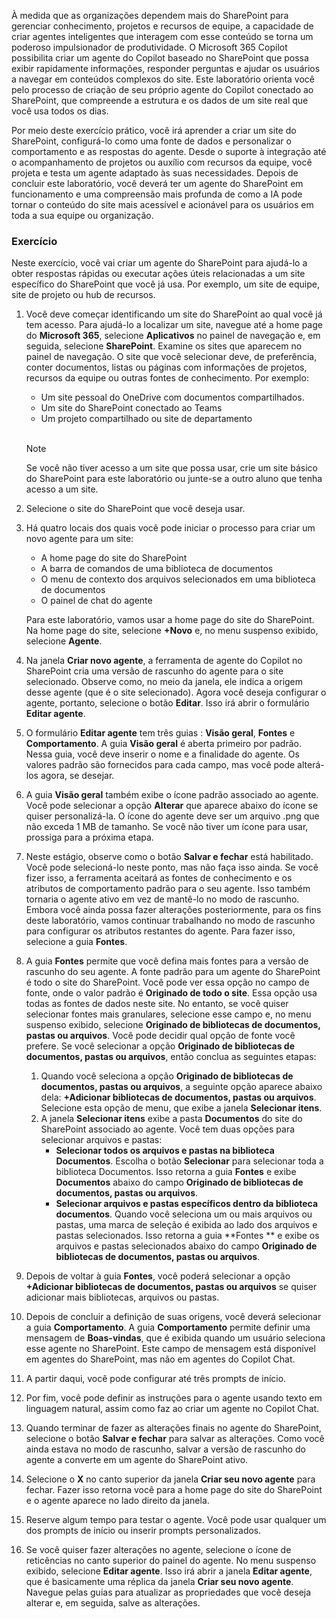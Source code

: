 À medida que as organizações dependem mais do SharePoint para gerenciar conhecimento, projetos e recursos de equipe, a capacidade de criar agentes inteligentes que interagem com esse conteúdo se torna um poderoso impulsionador de produtividade. O Microsoft 365 Copilot possibilita criar um agente do Copilot baseado no SharePoint que possa exibir rapidamente informações, responder perguntas e ajudar os usuários a navegar em conteúdos complexos do site. Este laboratório orienta você pelo processo de criação de seu próprio agente do Copilot conectado ao SharePoint, que compreende a estrutura e os dados de um site real que você usa todos os dias.

Por meio deste exercício prático, você irá aprender a criar um site do SharePoint, configurá-lo como uma fonte de dados e personalizar o comportamento e as respostas do agente. Desde o suporte à integração até o acompanhamento de projetos ou auxílio com recursos da equipe, você projeta e testa um agente adaptado às suas necessidades. Depois de concluir este laboratório, você deverá ter um agente do SharePoint em funcionamento e uma compreensão mais profunda de como a IA pode tornar o conteúdo do site mais acessível e acionável para os usuários em toda a sua equipe ou organização.

### Exercício

Neste exercício, você vai criar um agente do SharePoint para ajudá-lo a obter respostas rápidas ou executar ações úteis relacionadas a um site específico do SharePoint que você já usa. Por exemplo, um site de equipe, site de projeto ou hub de recursos.

1. Você deve começar identificando um site do SharePoint ao qual você já tem acesso. Para ajudá-lo a localizar um site, navegue até a home page do **Microsoft 365**, selecione **Aplicativos** no painel de navegação e, em seguida, selecione **SharePoint**. Examine os sites que aparecem no painel de navegação. O site que você selecionar deve, de preferência, conter documentos, listas ou páginas com informações de projetos, recursos da equipe ou outras fontes de conhecimento. Por exemplo:
   - Um site pessoal do OneDrive com documentos compartilhados.
   - Um site do SharePoint conectado ao Teams
   - Um projeto compartilhado ou site de departamento<br><br>

    > [!NOTE]
    > Se você não tiver acesso a um site que possa usar, crie um site básico do SharePoint para este laboratório ou junte-se a outro aluno que tenha acesso a um site.

1. Selecione o site do SharePoint que você deseja usar. 
1. Há quatro locais dos quais você pode iniciar o processo para criar um novo agente para um site:
     - A home page do site do SharePoint
     - A barra de comandos de uma biblioteca de documentos
     - O menu de contexto dos arquivos selecionados em uma biblioteca de documentos
     - O painel de chat do agente

    Para este laboratório, vamos usar a home page do site do SharePoint. Na home page do site, selecione **+Novo** e, no menu suspenso exibido, selecione **Agente**.

1. Na janela **Criar novo agente**, a ferramenta de agente do Copilot no SharePoint cria uma versão de rascunho do agente para o site selecionado. Observe como, no meio da janela, ele indica a origem desse agente (que é o site selecionado). Agora você deseja configurar o agente, portanto, selecione o botão **Editar**. Isso irá abrir o formulário **Editar agente**. 
1. O formulário **Editar agente** tem três guias : **Visão geral**, **Fontes** e **Comportamento**. A guia **Visão geral** é aberta primeiro por padrão. Nessa guia, você deve inserir o nome e a finalidade do agente. Os valores padrão são fornecidos para cada campo, mas você pode alterá-los agora, se desejar. 
1. A guia **Visão geral** também exibe o ícone padrão associado ao agente. Você pode selecionar a opção **Alterar** que aparece abaixo do ícone se quiser personalizá-la. O ícone do agente deve ser um arquivo .png que não exceda 1 MB de tamanho. Se você não tiver um ícone para usar, prossiga para a próxima etapa.
1. Neste estágio, observe como o botão **Salvar e fechar** está habilitado. Você pode selecioná-lo neste ponto, mas não faça isso ainda. Se você fizer isso, a ferramenta aceitará as fontes de conhecimento e os atributos de comportamento padrão para o seu agente. Isso também tornaria o agente ativo em vez de mantê-lo no modo de rascunho. Embora você ainda possa fazer alterações posteriormente, para os fins deste laboratório, vamos continuar trabalhando no modo de rascunho para configurar os atributos restantes do agente. Para fazer isso, selecione a guia **Fontes**.
1. A guia **Fontes** permite que você defina mais fontes para a versão de rascunho do seu agente. A fonte padrão para um agente do SharePoint é todo o site do SharePoint. Você pode ver essa opção no campo de fonte, onde o valor padrão é **Originado de todo o site**. Essa opção usa todas as fontes de dados neste site. No entanto, se você quiser selecionar fontes mais granulares, selecione esse campo e, no menu suspenso exibido, selecione **Originado de bibliotecas de documentos, pastas ou arquivos**. Você pode decidir qual opção de fonte você prefere. Se você selecionar a opção **Originado de bibliotecas de documentos, pastas ou arquivos**, então conclua as seguintes etapas:
   1. Quando você seleciona a opção **Originado de bibliotecas de documentos, pastas ou arquivos**, a seguinte opção aparece abaixo dela: **+Adicionar bibliotecas de documentos, pastas ou arquivos**. Selecione esta opção de menu, que exibe a janela **Selecionar itens**.
   1. A janela **Selecionar itens** exibe a pasta **Documentos** do site do SharePoint associado ao agente. Você tem duas opções para selecionar arquivos e pastas:
      - **Selecionar todos os arquivos e pastas na biblioteca Documentos**. Escolha o botão **Selecionar** para selecionar toda a biblioteca Documentos. Isso retorna a guia **Fontes** e exibe **Documentos** abaixo do campo **Originado de bibliotecas de documentos, pastas ou arquivos**.
      - **Selecionar arquivos e pastas específicos dentro da biblioteca documentos**. Quando você seleciona um ou mais arquivos ou pastas, uma marca de seleção é exibida ao lado dos arquivos e pastas selecionados. Isso retorna a guia **Fontes ** e exibe os arquivos e pastas selecionados abaixo do campo **Originado de bibliotecas de documentos, pastas ou arquivos**.
1. Depois de voltar à guia **Fontes**, você poderá selecionar a opção **+Adicionar bibliotecas de documentos, pastas ou arquivos** se quiser adicionar mais bibliotecas, arquivos ou pastas.
1. Depois de concluir a definição de suas origens, você deverá selecionar a guia **Comportamento**. A guia **Comportamento** permite definir uma mensagem de **Boas-vindas**, que é exibida quando um usuário seleciona esse agente no SharePoint. Este campo de mensagem está disponível em agentes do SharePoint, mas não em agentes do Copilot Chat. 
1. A partir daqui, você pode configurar até três prompts de início.
1. Por fim, você pode definir as instruções para o agente usando texto em linguagem natural, assim como faz ao criar um agente no Copilot Chat.
1. Quando terminar de fazer as alterações finais no agente do SharePoint, selecione o botão **Salvar e fechar** para salvar as alterações. Como você ainda estava no modo de rascunho, salvar a versão de rascunho do agente a converte em um agente do SharePoint ativo.
1. Selecione o **X** no canto superior da janela **Criar seu novo agente** para fechar. Fazer isso retorna você para a home page do site do SharePoint e o agente aparece no lado direito da janela. 
1. Reserve algum tempo para testar o agente. Você pode usar qualquer um dos prompts de início ou inserir prompts personalizados.
1. Se você quiser fazer alterações no agente, selecione o ícone de reticências no canto superior do painel do agente. No menu suspenso exibido, selecione **Editar agente**. Isso irá abrir a janela **Editar agente**, que é basicamente uma réplica da janela **Criar seu novo agente**. Navegue pelas guias para atualizar as propriedades que você deseja alterar e, em seguida, salve as alterações. 
